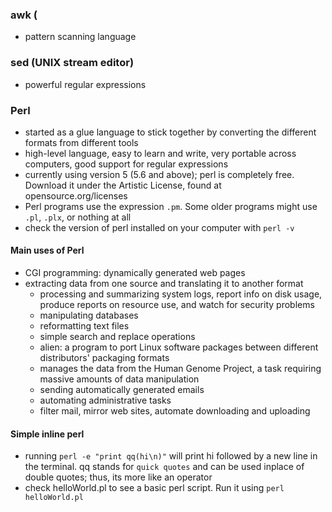 ### awk (
 - pattern scanning language

### sed (UNIX stream editor)
 - powerful regular expressions

### Perl
 - started as a glue language to stick together by converting the different formats from different tools
 - high-level language, easy to learn and write, very portable across computers, good support for regular expressions
 - currently using version 5 (5.6 and above); perl is completely free. Download it under the Artistic License, found at opensource.org/licenses
 - Perl programs use the expression `.pm`. Some older programs might use `.pl`, `.plx`, or nothing at all
 - check the version of perl installed on your computer with `perl -v`

#### Main uses of Perl
 - CGI programming: dynamically generated web pages
 - extracting data from one source and translating it to another format
   - processing and summarizing system logs, report info on disk usage, produce reports on resource use, and watch for security problems
   - manipulating databases
   - reformatting text files
   - simple search and replace operations
   - alien: a program to port Linux software packages between different distributors' packaging formats
   - manages the data from the Human Genome Project, a task requiring massive amounts of data manipulation
   - sending automatically generated emails
   - automating administrative tasks
   - filter mail, mirror web sites, automate downloading and uploading

#### Simple inline perl
 - running `perl -e "print qq(hi\n)"` will print hi followed by a new line in the terminal. qq stands for `quick quotes` and can be used inplace of double quotes; thus, its more like an operator
 - check helloWorld.pl to see a basic perl script. Run it using `perl helloWorld.pl`


